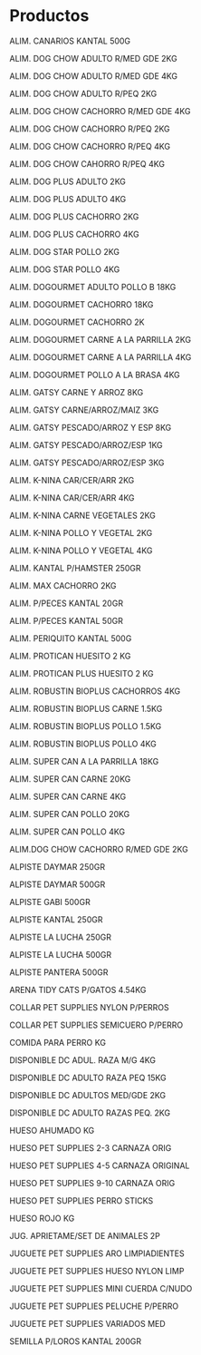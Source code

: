 # Productos
ALIM. CANARIOS KANTAL 500G

ALIM. DOG CHOW ADULTO R/MED GDE 2KG

ALIM. DOG CHOW ADULTO R/MED GDE 4KG

ALIM. DOG CHOW ADULTO R/PEQ 2KG

ALIM. DOG CHOW CACHORRO R/MED GDE 4KG     

ALIM. DOG CHOW CACHORRO R/PEQ 2KG

ALIM. DOG CHOW CACHORRO R/PEQ 4KG

ALIM. DOG CHOW CAHORRO R/PEQ 4KG

ALIM. DOG PLUS ADULTO 2KG

ALIM. DOG PLUS ADULTO 4KG

ALIM. DOG PLUS CACHORRO 2KG

ALIM. DOG PLUS CACHORRO 4KG

ALIM. DOG STAR POLLO 2KG

ALIM. DOG STAR POLLO 4KG

ALIM. DOGOURMET ADULTO POLLO B 18KG

ALIM. DOGOURMET CACHORRO 18KG

ALIM. DOGOURMET CACHORRO 2K

ALIM. DOGOURMET CARNE A LA PARRILLA 2KG

ALIM. DOGOURMET CARNE A LA PARRILLA 4KG

ALIM. DOGOURMET POLLO A LA BRASA 4KG

ALIM. GATSY CARNE Y ARROZ 8KG

ALIM. GATSY CARNE/ARROZ/MAIZ 3KG

ALIM. GATSY PESCADO/ARROZ Y ESP 8KG

ALIM. GATSY PESCADO/ARROZ/ESP 1KG

ALIM. GATSY PESCADO/ARROZ/ESP 3KG

ALIM. K-NINA CAR/CER/ARR 2KG

ALIM. K-NINA CAR/CER/ARR 4KG

ALIM. K-NINA CARNE VEGETALES 2KG

ALIM. K-NINA POLLO Y VEGETAL 2KG

ALIM. K-NINA POLLO Y VEGETAL 4KG

ALIM. KANTAL P/HAMSTER 250GR

ALIM. MAX CACHORRO 2KG

ALIM. P/PECES KANTAL 20GR


ALIM. P/PECES KANTAL 50GR

ALIM. PERIQUITO KANTAL 500G

ALIM. PROTICAN HUESITO 2 KG

ALIM. PROTICAN PLUS HUESITO 2 KG

ALIM. ROBUSTIN BIOPLUS CACHORROS 4KG

ALIM. ROBUSTIN BIOPLUS CARNE 1.5KG

ALIM. ROBUSTIN BIOPLUS POLLO 1.5KG


ALIM. ROBUSTIN BIOPLUS POLLO 4KG

ALIM. SUPER CAN  A LA PARRILLA 18KG

ALIM. SUPER CAN CARNE 20KG

ALIM. SUPER CAN CARNE 4KG

ALIM. SUPER CAN POLLO 20KG

ALIM. SUPER CAN POLLO 4KG

ALIM.DOG CHOW CACHORRO R/MED GDE 2KG

ALPISTE DAYMAR 250GR

ALPISTE DAYMAR 500GR

ALPISTE GABI 500GR

ALPISTE KANTAL 250GR

ALPISTE LA LUCHA 250GR

ALPISTE LA LUCHA 500GR

ALPISTE PANTERA 500GR

ARENA TIDY CATS P/GATOS 4.54KG

COLLAR PET SUPPLIES NYLON P/PERROS

COLLAR PET SUPPLIES SEMICUERO P/PERRO

COMIDA PARA PERRO KG

DISPONIBLE DC  ADUL. RAZA M/G 4KG

DISPONIBLE DC  ADULTO RAZA PEQ 15KG

DISPONIBLE DC  ADULTOS MED/GDE 2KG

DISPONIBLE DC ADULTO RAZAS PEQ. 2KG

HUESO AHUMADO KG

HUESO PET SUPPLIES 2-3 CARNAZA ORIG

HUESO PET SUPPLIES 4-5 CARNAZA ORIGINAL

HUESO PET SUPPLIES 9-10 CARNAZA ORIG

HUESO PET SUPPLIES PERRO STICKS

HUESO ROJO KG

JUG. APRIETAME/SET DE ANIMALES 2P

JUGUETE PET SUPPLIES ARO LIMPIADIENTES

JUGUETE PET SUPPLIES HUESO NYLON LIMP

JUGUETE PET SUPPLIES MINI CUERDA C/NUDO

JUGUETE PET SUPPLIES PELUCHE P/PERRO

JUGUETE PET SUPPLIES VARIADOS MED

SEMILLA P/LOROS KANTAL 200GR
